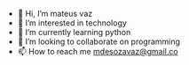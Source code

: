 - 👋 Hi, I’m mateus vaz
- 👀 I’m interested in technology
- 🌱 I’m currently learning python
- 💞️ I’m looking to collaborate on programming
- 📫 How to reach me mdesozavaz@gmail.co

